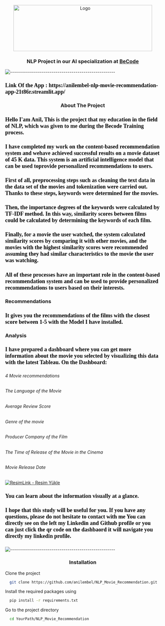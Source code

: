 
<p align="center">
  <img src="https://i.imgyukle.com/2023/04/25/Q9gG4c.png" alt="Logo" width="450" height="150">
</p>

<h3 align="center"> NLP Project in our AI specialization at <a href="https://github.com/becodeorg"><strong>BeCode</strong></a></h2>


![-----------------------------------------------------](https://raw.githubusercontent.com/andreasbm/readme/master/assets/lines/rainbow.png)
<h3 style='font-family:Netflix Sans; color:black; font-size: 18px;'>Link Of the App : https://anilembel-nlp-movie-recommendation-app-21t86r.streamlit.app/ </h3>


<h3 align="center" >About The Project</h3>
<h4 style='font-family:Netflix Sans; color:black; font-size: 18px;'>Hello I'am Anil, This is the project that my education in the field of NLP, which was given to me during the Becode Training process.</h3>
<h4 style='font-family:Netflix Sans; color:black; font-size: 18px;'>I have completed my work on the content-based recommendation system and wehave achieved successful results on a movie dataset of 45 K  data. This system is an artificial intelligence model that can be used toprovide personalized recommendations to users.</h3>
<h4 style='font-family:Netflix Sans; color:black; font-size: 18px;'>First of all, preprocessing steps such as cleaning the text data in the data set of the movies and tokenization were carried out. Thanks to these steps, keywords were determined for the movies.</h3>
<h4 style='font-family:Netflix Sans; color:black; font-size: 18px;'>Then, the importance degrees of the keywords were calculated by TF-IDF method. In this way, similarity scores between films could be calculated by determining the keywords of each film.</h3>
<h4 style='font-family:Netflix Sans; color:black; font-size: 18px;'>Finally, for a movie the user watched, the system calculated similarity scores by comparing it with other movies, and the movies with the highest similarity scores were recommended assuming they had similar characteristics to the movie the user was watching.</h3>
<h4 style='font-family:Netflix Sans; color:black; font-size: 18px;'>All of these processes have an important role in the content-based recommendation system and can be used to provide personalized recommendations to users based on their interests.</h3>


<h3>Recommendations</h2>
<h3 style='font-family:Netflix Sans; color:black; font-size: 18px;'>It gives you the recommendations of the films with the closest score between 1-5 with the Model I have installed.</h3>

 <h3>Analysis</h2>
 
<h4 style='font-family:Netflix Sans; color:black; font-size: 18px;'>I have prepared a dashboard where you can get more information about the movie you selected by visualizing this data with the latest Tableau. On the Dashboard:</h3>
<h6>4 Movie recommendations</h6>
<h6>The Language of the Movie</h6>
<h6>Average Review Score</h6>
<h6>Genre of the movie</h6>
<h6>Producer Company of the Film</h6>
<h6>The Time of Release of the Movie in the Cinema</h6>
<h6>Movie Release Date</h6>


<a href="https://resimlink.com/-U1Ljtk" title="ResimLink - Resim Yükle"><img src="https://r.resimlink.com/-U1Ljtk.png" title="ResimLink - Resim Yükle" alt="ResimLink - Resim Yükle"></a>

<h4 style='font-family:Netflix Sans; color:black; font-size: 18px;'>You can learn about the information visually at a glance.</h3>
<h4 style='font-family:Netflix Sans; color:black; font-size: 18px;'>I hope that this study will be useful for you. If you have any questions, please do not hesitate to contact with me You can directly see on the left my Linkedin and Github profile or you can just click the qr code on the dashbaord it will navigate you directly my linkedin profile.</h3>

![-----------------------------------------------------](https://raw.githubusercontent.com/andreasbm/readme/master/assets/lines/rainbow.png)

<h3 align="center"> Installation </h2>
Clone the project

```bash
  git clone https://github.com/anilembel/NLP_Movie_Recommendation.git
```
 Install the required packages using

```bash
  pip install -r requirements.txt
```
 
Go to the project directory

```bash
  cd YourPath/NLP_Movie_Recommendation
```

 

